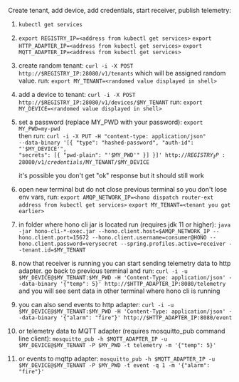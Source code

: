 Create tenant, add device, add credentials, start receiver, publish telemetry:

1. `kubectl get services`


2. `export REGISTRY_IP=<address from kubectl get services>`
   `export HTTP_ADAPTER_IP=<address from kubectl get services>`
   `export MQTT_ADAPTER_IP=<address from kubectl get services>`

3. create random tenant: `curl -i -X POST http://$REGISTRY_IP:28080/v1/tenants`
   which will be assigned random value. run:
   `export MY_TENANT=<randomed value displayed in shell>`

4. add a device to tenant: `curl -i -X POST http://$REGISTRY_IP:28080/v1/devices/$MY_TENANT`
   run: `export MY_DEVICE=<randomed value displayed in shell>`

5. set a password (replace MY_PWD with your password):
   `export MY_PWD=my-pwd`    
   then run: <code>curl -i -X PUT -H "content-type: application/json" --data-binary '[{
  "type": "hashed-password",
  "auth-id": "'$MY_DEVICE'",
  "secrets": [{
      "pwd-plain": "'$MY_PWD'"
  }]
}]' http://$REGISTRY_IP:28080/v1/credentials/$MY_TENANT/$MY_DEVICE</code>

   it's possible you don't get "ok" response but it should still work 

7. open new terminal but do not close previous terminal so you don't lose env vars, run:
   `export AMQP_NETWORK_IP=<hono dispatch router-ext address from kubectl get services>`
   `export MY_TENANT=<tenant you got earlier>`

8. in folder where hono cli jar is located run (requires jdk 11 or higher):
   `java -jar hono-cli-*-exec.jar --hono.client.host=$AMQP_NETWORK_IP --hono.client.port=15672 --hono.client.username=consumer@HONO --hono.client.password=verysecret --spring.profiles.active=receiver --tenant.id=$MY_TENANT`

9. now that receiver is running you can start sending telemetry data to http adapter. 
   go back to previous terminal and run:
   `curl -i -u $MY_DEVICE@$MY_TENANT:$MY_PWD -H 'Content-Type: application/json' --data-binary '{"temp": 5}' http://$HTTP_ADAPTER_IP:8080/telemetry`
   and you will see sent data in other terminal where hono cli is running

10. you can also send events to http adapter:
   `curl -i -u $MY_DEVICE@$MY_TENANT:$MY_PWD -H 'Content-Type: application/json' --data-binary '{"alarm": "fire"}' http://$HTTP_ADAPTER_IP:8080/event`

11. or telemetry data to MQTT adapter (requires mosquitto_pub command line client):
   `mosquitto_pub -h $MQTT_ADAPTER_IP -u $MY_DEVICE@$MY_TENANT -P $MY_PWD -t telemetry -m '{"temp": 5}'`

12. or events to mqttp adapter: 
   `mosquitto_pub -h $MQTT_ADAPTER_IP -u $MY_DEVICE@$MY_TENANT -P $MY_PWD -t event -q 1 -m '{"alarm": "fire"}'`
